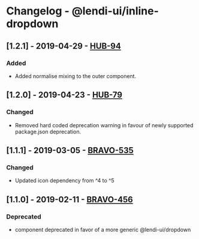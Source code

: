 # Changelog - @lendi-ui/inline-dropdown

## [1.2.1] - 2019-04-29 - [HUB-94](https://creditandfinance.atlassian.net/browse/HUB-94)
### Added
- Added normalise mixing to the outer component.

## [1.2.0] - 2019-04-23 - [HUB-79](https://creditandfinance.atlassian.net/browse/HUB-79)
### Changed
- Removed hard coded deprecation warning in favour of newly supported package.json deprecation.

## [1.1.1] - 2019-03-05 - [BRAVO-535](https://creditandfinance.atlassian.net/browse/BRAVO-535)
### Changed
- Updated icon dependency from ^4 to ^5

## [1.1.0] - 2019-02-11 - [BRAVO-456](https://creditandfinance.atlassian.net/browse/BRAVO-456)
### Deprecated
- component deprecated in favor of a more generic @lendi-ui/dropdown
